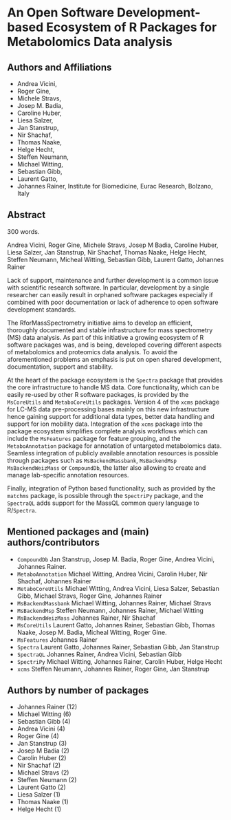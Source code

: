 # An Open Software Development-based Ecosystem of R Packages for Metabolomics Data analysis

## Authors and Affiliations

- Andrea Vicini,
- Roger Gine,
- Michele Stravs,
- Josep M. Badia,
- Caroline Huber,
- Liesa Salzer,
- Jan Stanstrup,
- Nir Shachaf,
- Thomas Naake,
- Helge Hecht,
- Steffen Neumann,
- Michael Witting,
- Sebastian Gibb,
- Laurent Gatto,
- Johannes Rainer, Institute for Biomedicine, Eurac Research, Bolzano, Italy


## Abstract

300 words.

Andrea Vicini, Roger Gine, Michele Stravs, Josep M Badia, Caroline Huber, Liesa
Salzer, Jan Stanstrup, Nir Shachaf, Thomas Naake, Helge Hecht, Steffen Neumann,
Micheal Witting, Sebastian Gibb, Laurent Gatto, Johannes Rainer


Lack of support, maintenance and further development is a common issue with
scientific research software. In particular, development by a single researcher
can easily result in orphaned software packages especially if combined with poor
documentation or lack of adherence to open software development standards.

The RforMassSpectrometry initiative aims to develop an efficient, thoroughly
documented and stable infrastructure for mass spectrometry (MS) data
analysis. As part of this initiative a growing ecosystem of R software packages
was, and is being, developed covering different aspects of metabolomics and
proteomics data analysis. To avoid the aforementioned problems an emphasis is
put on open shared development, documentation, support and stability.

At the heart of the package ecosystem is the `Spectra` package that provides the
core infrastructure to handle MS data. Core functionality, which can be easily
re-used by other R software packages, is provided by the `MsCoreUtils` and
`MetaboCoreUtils` packages. Version 4 of the `xcms` package for LC-MS data
pre-processing bases mainly on this new infrastructure hence gaining support for
additional data types, better data handling and support for ion mobility
data. Integration of the `xcms` package into the package ecosystem simplifies
complete analysis workflows which can include the `MsFeatures` package for
feature grouping, and the `MetaboAnnotation` package for annotation of
untargeted metabolomics data. Seamless integration of publicly available
annotation resources is possible through packages such as `MsBackendMassbank`,
`MsBackendMsp` `MsBackendWeizMass` or `CompoundDb`, the latter also allowing to
create and manage lab-specific annotation resources.

Finally, integration of Python based functionality, such as provided by the
`matchms` package, is possible through the `SpectriPy` package, and the
`SpectraQL` adds support for the MassQL common query language to
R/`Spectra`.


## Mentioned packages and (main) authors/contributors

- `CompoundDb` Jan Stanstrup, Josep M. Badia, Roger Gine, Andrea Vicini,
  Johannes Rainer.
- `MetaboAnnotation` Michael Witting, Andrea Vicini, Carolin Huber, Nir Shachaf,
  Johannes Rainer
- `MetaboCoreUtils` Michael Witting, Andrea Vicini, Liesa Salzer, Sebastian
  Gibb, Michael Stravs, Roger Gine, Johannes Rainer
- `MsBackendMassbank` Michael Witting, Johannes Rainer, Michael Stravs
- `MsBackendMsp` Steffen Neumann, Johannes Rainer, Michael Witting
- `MsBackendWeizMass` Johannes Rainer, Nir Shachaf
- `MsCoreUtils` Laurent Gatto, Johannes Rainer, Sebastian Gibb, Thomas Naake,
  Josep M. Badia, Micheal Witting, Roger Gine.
- `MsFeatures` Johannes Rainer
- `Spectra` Laurent Gatto, Johannes Rainer, Sebastian Gibb, Jan Stanstrup
- `SpectraQL` Johannes Rainer, Andrea Vicini, Sebastian Gibb
- `SpectriPy` Michael Witting, Johannes Rainer, Carolin Huber, Helge Hecht
- `xcms` Steffen Neumann, Johannes Rainer, Roger Gine, Jan Stanstrup

## Authors by number of packages

- Johannes Rainer (12)
- Michael Witting (6)
- Sebastian Gibb (4)
- Andrea Vicini (4)
- Roger Gine (4)
- Jan Stanstrup (3)
- Josep M Badia (2)
- Carolin Huber (2)
- Nir Shachaf (2)
- Michael Stravs (2)
- Steffen Neumann (2)
- Laurent Gatto (2)
- Liesa Salzer (1)
- Thomas Naake (1)
- Helge Hecht (1)
